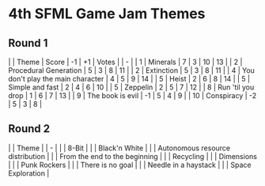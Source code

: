 # 4th SFML Game Jam Themes

## Round 1

| | Theme | Score | -1 | +1 | Votes |
| - |
| 1 | Minerals | 7 | 3 | 10 | 13 |
| 2 | Procedural Generation | 5 | 3 | 8 | 11 |
| 2 | Extinction | 5 | 3 | 8 | 11 |
| 4 | You don't play the main character | 4 | 5 | 9 | 14 |
| 5 | Heist | 2 | 6 | 8 | 14 |
| 5 | Simple and fast | 2 | 4 | 6 | 10 |
| 5 | Zeppelin | 2 | 5 | 7 | 12 |
| 8 | Run 'til you drop | 1 | 6 | 7 | 13 |
| 9 | The book is evil | -1 | 5 | 4 | 9 |
| 10 | Conspiracy | -2 | 5 | 3 | 8 |

## Round 2

| | Theme |
| - |
| | 8-Bit |
| | Black'n White |
| | Autonomous resource distribution |
| | From the end to the beginning |
| | Recycling |
| | Dimensions |
| | Punk Rockers |
| | There is no goal |
| | Needle in a haystack |
| | Space Exploration |
